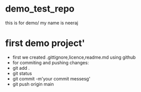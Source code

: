 # demo_test_repo
this is for demo/
my name is neeraj

# first demo project'
- first we created .gittignore,licence,readme.md using github
- for commiting and pushing changes:
- git add .
- git status
- git commit -m'your commit messesg'
- git push origin main
